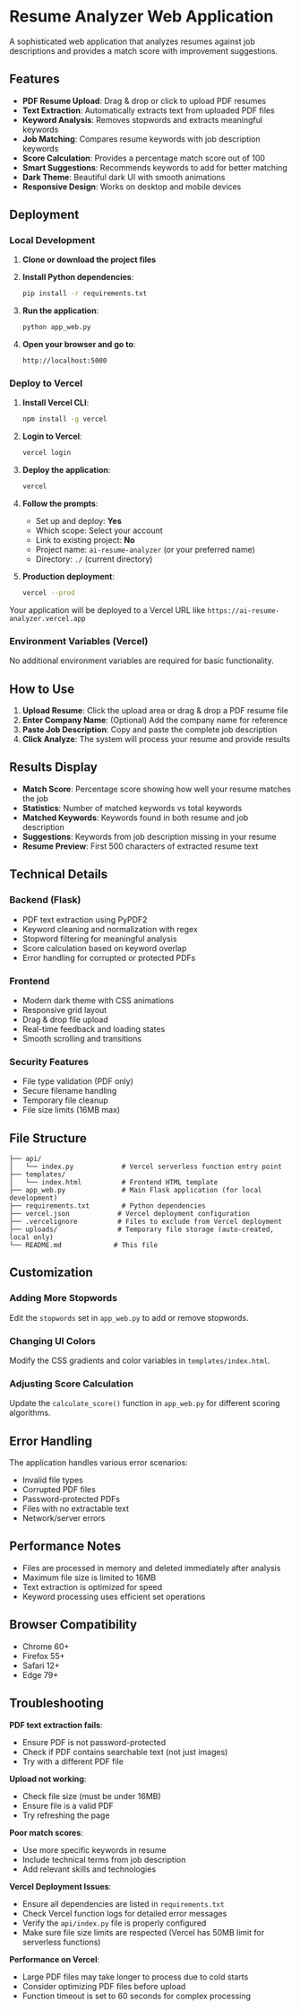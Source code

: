 # Resume Analyzer Web Application

A sophisticated web application that analyzes resumes against job descriptions and provides a match score with improvement suggestions.

## Features

- **PDF Resume Upload**: Drag & drop or click to upload PDF resumes
- **Text Extraction**: Automatically extracts text from uploaded PDF files
- **Keyword Analysis**: Removes stopwords and extracts meaningful keywords
- **Job Matching**: Compares resume keywords with job description keywords
- **Score Calculation**: Provides a percentage match score out of 100
- **Smart Suggestions**: Recommends keywords to add for better matching
- **Dark Theme**: Beautiful dark UI with smooth animations
- **Responsive Design**: Works on desktop and mobile devices

## Deployment

### Local Development

1. **Clone or download the project files**

2. **Install Python dependencies**:
   ```bash
   pip install -r requirements.txt
   ```

3. **Run the application**:
   ```bash
   python app_web.py
   ```

4. **Open your browser and go to**:
   ```
   http://localhost:5000
   ```

### Deploy to Vercel

1. **Install Vercel CLI**:
   ```bash
   npm install -g vercel
   ```

2. **Login to Vercel**:
   ```bash
   vercel login
   ```

3. **Deploy the application**:
   ```bash
   vercel
   ```

4. **Follow the prompts**:
   - Set up and deploy: **Yes**
   - Which scope: Select your account
   - Link to existing project: **No**
   - Project name: `ai-resume-analyzer` (or your preferred name)
   - Directory: `./` (current directory)

5. **Production deployment**:
   ```bash
   vercel --prod
   ```

Your application will be deployed to a Vercel URL like `https://ai-resume-analyzer.vercel.app`

### Environment Variables (Vercel)

No additional environment variables are required for basic functionality.

## How to Use

1. **Upload Resume**: Click the upload area or drag & drop a PDF resume file
2. **Enter Company Name**: (Optional) Add the company name for reference
3. **Paste Job Description**: Copy and paste the complete job description
4. **Click Analyze**: The system will process your resume and provide results

## Results Display

- **Match Score**: Percentage score showing how well your resume matches the job
- **Statistics**: Number of matched keywords vs total keywords
- **Matched Keywords**: Keywords found in both resume and job description
- **Suggestions**: Keywords from job description missing in your resume
- **Resume Preview**: First 500 characters of extracted resume text

## Technical Details

### Backend (Flask)
- PDF text extraction using PyPDF2
- Keyword cleaning and normalization with regex
- Stopword filtering for meaningful analysis
- Score calculation based on keyword overlap
- Error handling for corrupted or protected PDFs

### Frontend
- Modern dark theme with CSS animations
- Responsive grid layout
- Drag & drop file upload
- Real-time feedback and loading states
- Smooth scrolling and transitions

### Security Features
- File type validation (PDF only)
- Secure filename handling
- Temporary file cleanup
- File size limits (16MB max)

## File Structure

```
├── api/
│   └── index.py            # Vercel serverless function entry point
├── templates/
│   └── index.html          # Frontend HTML template
├── app_web.py              # Main Flask application (for local development)
├── requirements.txt        # Python dependencies
├── vercel.json            # Vercel deployment configuration
├── .vercelignore          # Files to exclude from Vercel deployment
├── uploads/               # Temporary file storage (auto-created, local only)
└── README.md             # This file
```

## Customization

### Adding More Stopwords
Edit the `stopwords` set in `app_web.py` to add or remove stopwords.

### Changing UI Colors
Modify the CSS gradients and color variables in `templates/index.html`.

### Adjusting Score Calculation
Update the `calculate_score()` function in `app_web.py` for different scoring algorithms.

## Error Handling

The application handles various error scenarios:
- Invalid file types
- Corrupted PDF files
- Password-protected PDFs
- Files with no extractable text
- Network/server errors

## Performance Notes

- Files are processed in memory and deleted immediately after analysis
- Maximum file size is limited to 16MB
- Text extraction is optimized for speed
- Keyword processing uses efficient set operations

## Browser Compatibility

- Chrome 60+
- Firefox 55+
- Safari 12+
- Edge 79+

## Troubleshooting

**PDF text extraction fails**: 
- Ensure PDF is not password-protected
- Check if PDF contains searchable text (not just images)
- Try with a different PDF file

**Upload not working**:
- Check file size (must be under 16MB)
- Ensure file is a valid PDF
- Try refreshing the page

**Poor match scores**:
- Use more specific keywords in resume
- Include technical terms from job description
- Add relevant skills and technologies

**Vercel Deployment Issues**:
- Ensure all dependencies are listed in `requirements.txt`
- Check Vercel function logs for detailed error messages
- Verify the `api/index.py` file is properly configured
- Make sure file size limits are respected (Vercel has 50MB limit for serverless functions)

**Performance on Vercel**:
- Large PDF files may take longer to process due to cold starts
- Consider optimizing PDF files before upload
- Function timeout is set to 60 seconds for complex processing
